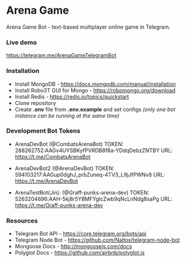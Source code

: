 # Arena Game
Arena Game Bot - text-based multiplayer online game in Telegram.

### Live demo
https://telegram.me/ArenaGameTelegramBot

### Installation
 - Install MongoDB - https://docs.mongodb.com/manual/installation
 - Install Robo3T GUI for Mongo - https://robomongo.org/download
 - Install Redis - https://redis.io/topics/quickstart
 - Clone repository
 - Create **.env** file from **.env.example** and set configs *(only one bot instance can be running at the same time)*
 
### Development Bot Tokens
- ArenaDevBot (@CombatsArenaBot)
    TOKEN: 288262752:AAGv4UYSBKyfPVRDB8f8a-YDdqDebzZNTBY
    URL: https://t.me/CombatsArenaBot
- ArenaDevBot2 (@ArenaDevBot)
    TOKEN: 594103217:AAGup0dghJ_prbZuneq-4TV3_L9jJfPWNv8
    URL: https://t.me/ArenaDevBot

- ArenaTestBot(Jin): (@Graff-punks-arena-dev)
    TOKEN: 5263204696:AAH-5kj8r5Y8MFYgIcZwb9qNcLnNdg8saPg
    URL: https://t.me/Graff-punks-arena-dev

### Resources
- Telegram Bot API - https://core.telegram.org/bots/api
- Telegram Node Bot - https://github.com/Naltox/telegram-node-bot
- Mongoose Docs - http://mongoosejs.com/docs
- Polyglot Docs - https://github.com/airbnb/polyglot.js
